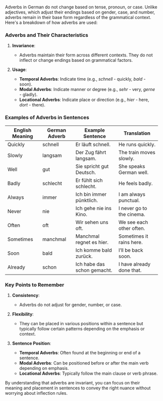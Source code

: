 Adverbs in German do not change based on tense, pronoun, or case. Unlike adjectives, which adjust their endings based on gender, case, and number, adverbs remain in their base form regardless of the grammatical context. 
Here's a breakdown of how adverbs are used:

### Adverbs and Their Characteristics

1. **Invariance**: 
   - Adverbs maintain their form across different contexts. They do not inflect or change endings based on grammatical factors.

2. **Usage**:
   - **Temporal Adverbs**: Indicate time (e.g., *schnell* - quickly, *bald* - soon).
   - **Modal Adverbs**: Indicate manner or degree (e.g., *sehr* - very, *gerne* - gladly).
   - **Locational Adverbs**: Indicate place or direction (e.g., *hier* - here, *dort* - there).

### Examples of Adverbs in Sentences

| **English Meaning** | **German Adverb** | **Example Sentence**                 | **Translation**                         |
|---------------------|--------------------|-------------------------------------|-----------------------------------------|
| Quickly             | schnell            | Er läuft schnell.                   | He runs quickly.                        |
| Slowly              | langsam            | Der Zug fährt langsam.              | The train moves slowly.                |
| Well                | gut                | Sie spricht gut Deutsch.            | She speaks German well.                 |
| Badly               | schlecht           | Er fühlt sich schlecht.             | He feels badly.                         |
| Always              | immer              | Ich bin immer pünktlich.            | I am always punctual.                  |
| Never               | nie                | Ich gehe nie ins Kino.              | I never go to the cinema.              |
| Often               | oft                | Wir sehen uns oft.                   | We see each other often.               |
| Sometimes           | manchmal           | Manchmal regnet es hier.             | Sometimes it rains here.               |
| Soon                | bald               | Ich komme bald zurück.              | I’ll be back soon.                     |
| Already             | schon              | Ich habe das schon gemacht.         | I have already done that.              |

### Key Points to Remember

1. **Consistency**: 
   - Adverbs do not adjust for gender, number, or case.

2. **Flexibility**:
   - They can be placed in various positions within a sentence but typically follow certain patterns depending on the emphasis or context.

3. **Sentence Position**:
   - **Temporal Adverbs**: Often found at the beginning or end of a sentence.
   - **Modal Adverbs**: Can be positioned before or after the main verb depending on emphasis.
   - **Locational Adverbs**: Typically follow the main clause or verb phrase.

By understanding that adverbs are invariant, you can focus on their meaning and placement in sentences to convey the right nuance without worrying about inflection rules.
